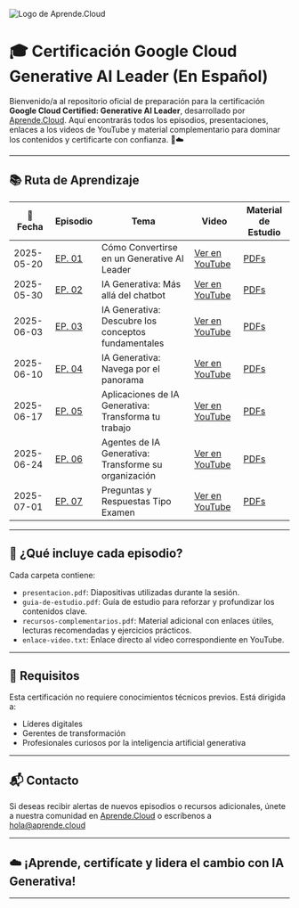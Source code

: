 ![Logo de Aprende.Cloud](https://media.licdn.com/dms/image/v2/D4E0BAQEcS_NueMRdKg/company-logo_200_200/company-logo_200_200/0/1720507130557/aprende_cloud_logo?e=1753315200&v=beta&t=4h0PIMDcupaxj_IH6IkyNkzja5ElsqWlyCQuPppjVwY)


# 🎓 Certificación Google Cloud Generative AI Leader (En Español)

Bienvenido/a al repositorio oficial de preparación para la certificación **Google Cloud Certified: Generative AI Leader**, desarrollado por [Aprende.Cloud](https://aprende.cloud). Aquí encontrarás todos los episodios, presentaciones, enlaces a los videos de YouTube y material complementario para dominar los contenidos y certificarte con confianza. 🤖☁️

---


## 📚 Ruta de Aprendizaje

| 📅 Fecha      | Episodio | Tema                                             | Video | Material de Estudio |
|---------------|----------|--------------------------------------------------|--------|----------|
| 2025-05-20    | [EP. 01](ep-01-crt-gcp-generative-ai-leader-aprendecloud/) | Cómo Convertirse en un Generative AI Leader            | [Ver en YouTube](https://www.youtube.com/watch?v=rVoZCRg24HM) | [PDFs](ep-01-crt-gcp-generative-ai-leader-aprendecloud/) |
| 2025-05-30    | [EP. 02](ep-02-crt-gcp-generative-ai-leader-aprendecloud/) | IA Generativa: Más allá del chatbot                           | [Ver en YouTube](https://www.youtube.com/watch?v=rVoZCRg24HM) | [PDFs](ep-02-crt-gcp-generative-ai-leader-aprendecloud/) |
| 2025-06-03    | [EP. 03](ep-03-crt-gcp-generative-ai-leader-aprendecloud/) | IA Generativa: Descubre los conceptos fundamentales                      | [Ver en YouTube](https://www.youtube.com/watch?v=rVoZCRg24HM) | [PDFs](ep-03-crt-gcp-generative-ai-leader-aprendecloud/) |
| 2025-06-10    | [EP. 04](ep-04-crt-gcp-generative-ai-leader-aprendecloud/) | IA Generativa: Navega por el panorama                        | [Ver en YouTube](https://www.youtube.com/watch?v=rVoZCRg24HM) | [PDFs](ep-04-crt-gcp-generative-ai-leader-aprendecloud/) |
| 2025-06-17    | [EP. 05](ep-05-crt-gcp-generative-ai-leader-aprendecloud/) | Aplicaciones de IA Generativa: Transforma tu trabajo             | [Ver en YouTube](https://www.youtube.com/watch?v=rVoZCRg24HM) | [PDFs](ep-05-crt-gcp-generative-ai-leader-aprendecloud/) |
| 2025-06-24    | [EP. 06](ep-06-crt-gcp-generative-ai-leader-aprendecloud/) | Agentes de IA Generativa: Transforme su organización          | [Ver en YouTube](https://www.youtube.com/watch?v=rVoZCRg24HM) | [PDFs](ep-06-crt-gcp-generative-ai-leader-aprendecloud/) |
| 2025-07-01    | [EP. 07](ep-07-crt-gcp-generative-ai-leader-aprendecloud/) | Preguntas y Respuestas Tipo Examen                      | [Ver en YouTube](https://www.youtube.com/watch?v=rVoZCRg24HM) | [PDFs](ep-07-crt-gcp-generative-ai-leader-aprendecloud/) |


---

## 🎯 ¿Qué incluye cada episodio?

Cada carpeta contiene:

- `presentacion.pdf`: Diapositivas utilizadas durante la sesión.
- `guia-de-estudio.pdf`: Guía de estudio para reforzar y profundizar los contenidos clave.
- `recursos-complementarios.pdf`: Material adicional con enlaces útiles, lecturas recomendadas y ejercicios prácticos.
- `enlace-video.txt`: Enlace directo al video correspondiente en YouTube.

---

## 📌 Requisitos

Esta certificación no requiere conocimientos técnicos previos. Está dirigida a:
- Líderes digitales
- Gerentes de transformación
- Profesionales curiosos por la inteligencia artificial generativa

---

## 📬 Contacto

Si deseas recibir alertas de nuevos episodios o recursos adicionales, únete a nuestra comunidad en [Aprende.Cloud](https://aprende.cloud) o escríbenos a hola@aprende.cloud

---

## ☁️ ¡Aprende, certifícate y lidera el cambio con IA Generativa!

---

